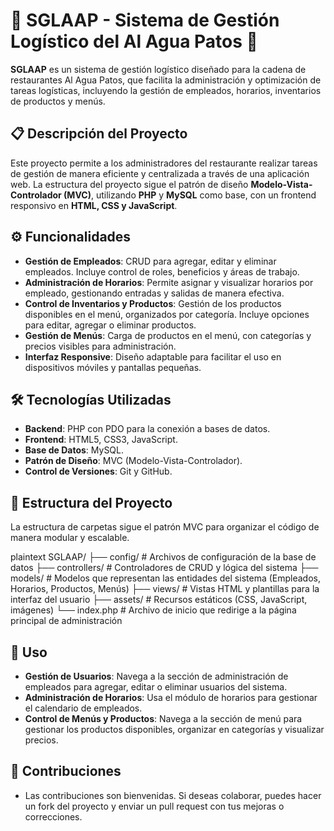 # 🦆 SGLAAP - Sistema de Gestión Logístico del Al Agua Patos 🦆

**SGLAAP** es un sistema de gestión logístico diseñado para la cadena de restaurantes Al Agua Patos, que facilita la administración y optimización de tareas logísticas, incluyendo la gestión de empleados, horarios, inventarios de productos y menús.

## 📋 Descripción del Proyecto

Este proyecto permite a los administradores del restaurante realizar tareas de gestión de manera eficiente y centralizada a través de una aplicación web. La estructura del proyecto sigue el patrón de diseño **Modelo-Vista-Controlador (MVC)**, utilizando **PHP** y **MySQL** como base, con un frontend responsivo en **HTML, CSS y JavaScript**.

## ⚙️ Funcionalidades

- **Gestión de Empleados**: CRUD para agregar, editar y eliminar empleados. Incluye control de roles, beneficios y áreas de trabajo.
- **Administración de Horarios**: Permite asignar y visualizar horarios por empleado, gestionando entradas y salidas de manera efectiva.
- **Control de Inventarios y Productos**: Gestión de los productos disponibles en el menú, organizados por categoría. Incluye opciones para editar, agregar o eliminar productos.
- **Gestión de Menús**: Carga de productos en el menú, con categorías y precios visibles para administración.
- **Interfaz Responsive**: Diseño adaptable para facilitar el uso en dispositivos móviles y pantallas pequeñas.

## 🛠️ Tecnologías Utilizadas

- **Backend**: PHP con PDO para la conexión a bases de datos.
- **Frontend**: HTML5, CSS3, JavaScript.
- **Base de Datos**: MySQL.
- **Patrón de Diseño**: MVC (Modelo-Vista-Controlador).
- **Control de Versiones**: Git y GitHub.

## 📂 Estructura del Proyecto

La estructura de carpetas sigue el patrón MVC para organizar el código de manera modular y escalable.

plaintext
SGLAAP/
├── config/             # Archivos de configuración de la base de datos
├── controllers/        # Controladores de CRUD y lógica del sistema
├── models/             # Modelos que representan las entidades del sistema (Empleados, Horarios, Productos, Menús)
├── views/              # Vistas HTML y plantillas para la interfaz del usuario
├── assets/             # Recursos estáticos (CSS, JavaScript, imágenes)
└── index.php           # Archivo de inicio que redirige a la página principal de administración


## 📑 Uso
- **Gestión de Usuarios**: Navega a la sección de administración de empleados para agregar, editar o eliminar usuarios del sistema.
- **Administración de Horarios**: Usa el módulo de horarios para gestionar el calendario de empleados.
- **Control de Menús y Productos**: Navega a la sección de menú para gestionar los productos disponibles, organizar en categorías y visualizar precios.
  
## 🤝 Contribuciones
- Las contribuciones son bienvenidas. Si deseas colaborar, puedes hacer un fork del proyecto y enviar un pull request con tus mejoras o correcciones.
